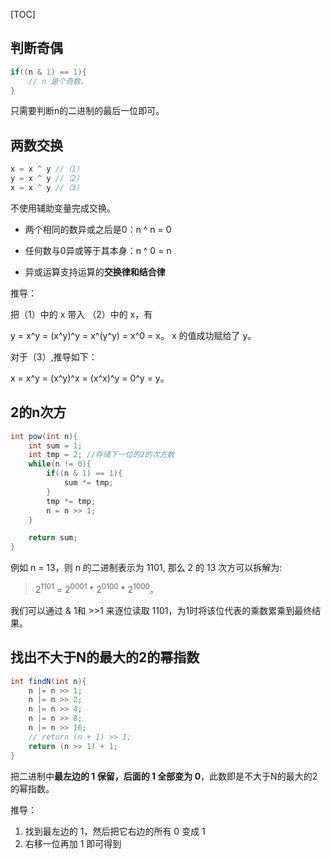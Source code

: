 [TOC]

## 判断奇偶

```java
if((n & 1) == 1){
    // n 是个奇数。
}
```

只需要判断n的二进制的最后一位即可。

## 两数交换

```java
x = x ^ y //（1）
y = x ^ y //（2）
x = x ^ y //（3）
```

不使用辅助变量完成交换。

- 两个相同的数异或之后是0：n ^ n = 0

- 任何数与0异或等于其本身：n ^ 0 = n
- 异或运算支持运算的**交换律和结合律**

推导：

把（1）中的 x 带入 （2）中的 x，有

y = x^y = (x^y)^y = x^(y^y) = x^0 = x。 x 的值成功赋给了 y。

对于（3）,推导如下：

x = x^y = (x^y)^x = (x^x)^y = 0^y = y。

## 2的n次方

```java
int pow(int n){
    int sum = 1;
    int tmp = 2; //存储下一位的2的次方数
    while(n != 0){
        if((n & 1) == 1){
            sum *= tmp;
        }
        tmp *= tmp;
        n = n >> 1;
    }

    return sum;
}
```

例如 n = 13，则 n 的二进制表示为 1101, 那么 2 的 13 次方可以拆解为:

> 2<sup>1101</sup> = 2<sup>0001</sup> * 2<sup>0100</sup> * 2<sup>1000</sup>。

我们可以通过 & 1和 >>1 来逐位读取 1101，为1时将该位代表的乘数累乘到最终结果。

## 找出不大于N的最大的2的幂指数

```java
int findN(int n){
    n |= n >> 1;
    n |= n >> 2;
    n |= n >> 4;
    n |= n >> 8;
    n |= n >> 16;
    // return (n + 1) >> 1;
    return (n >> 1) + 1;
}
```

把二进制中**最左边的 1 保留，后面的 1 全部变为 0**，此数即是不大于N的最大的2的幂指数。

推导：

1. 找到最左边的 1，然后把它右边的所有 0 变成 1
2. 右移一位再加 1 即可得到